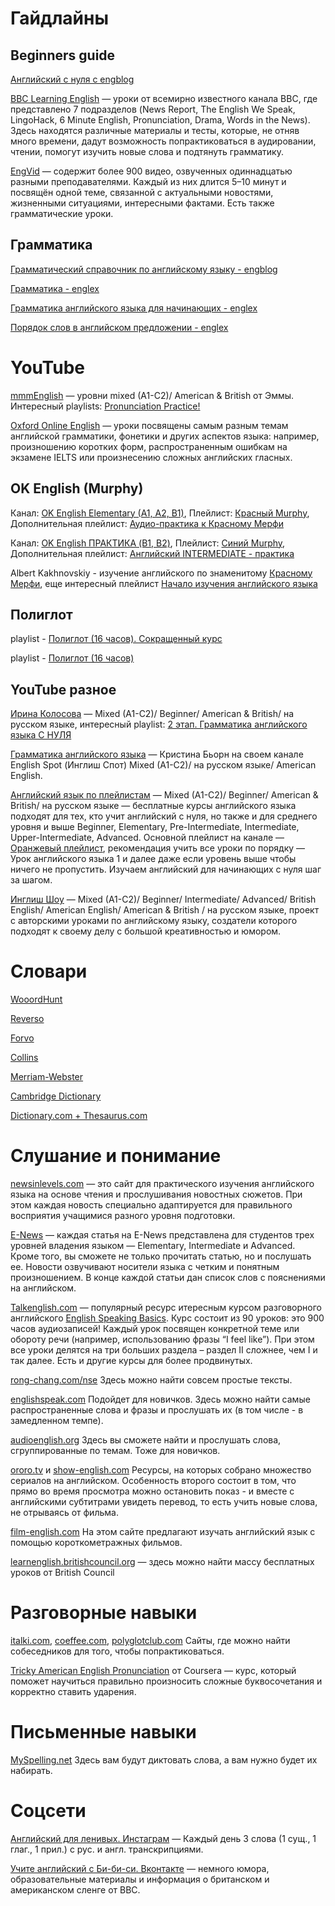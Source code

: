 # Гайдлайны


## Beginners guide

[Английский с нуля с engblog](https://engblog.ru/beginners-guide)

[BBC Learning English](https://www.bbc.co.uk/learningenglish/) — уроки от всемирно известного канала BBC, где представлено 7 подразделов (News Report, The English We Speak, LingoHack, 6 Minute English, Pronunciation, Drama, Words in the News). Здесь находятся различные материалы и тесты, которые, не отняв много времени, дадут возможность попрактиковаться в аудировании, чтении, помогут изучить новые слова и подтянуть грамматику. 

[EngVid](https://www.engvid.com/) — содержит более 900 видео, озвученных одиннадцатью разными преподавателями. Каждый из них длится 5–10 минут и посвящён одной теме, связанной с актуальными новостями, жизненными ситуациями, интересными фактами. Есть также грамматические уроки.


## Грамматика

[Грамматический справочник по английскому языку - engblog](https://engblog.ru/cat/grammar/guide)

[Грамматика - englex](https://englex.ru/cat-grammar/)

[Грамматика английского языка для начинающих - englex](https://englex.ru/english-grammar-for-beginners-part-1/)

[Порядок слов в английском предложении - englex](https://englex.ru/basic-word-order-in-english-sentences/)



# YouTube

[mmmEnglish](https://www.youtube.com/c/mmmEnglish_Emma/playlists) — уровни mixed (A1-C2)/ American & British от Эммы. Интересный playlists: [Pronunciation Practice!](https://www.youtube.com/playlist?list=PLD_5T89Ssbn3GrxrT28k9xEKwizeoPCjc)

[Oxford Online English](https://www.youtube.com/c/Oxfordonlineenglish1/playlists) — уроки посвящены самым разным темам английской грамматики, фонетики и других аспектов языка: например, произношению коротких форм, распространенным ошибкам на экзамене IELTS или произнесению сложных английских гласных.


## OK English (Murphy)

Канал: [OK English Elementary (A1, A2, B1)](https://www.youtube.com/channel/UCX4_taMVkoAs6Q-SCF1jU8w), Плейлист: [Красный Murphy](https://www.youtube.com/playlist?list=PL1N6sf2mpE8_FVbdTdVglEXDyDCepc4DG), Дополнительная плейлист: [Аудио-практика к Красному Мерфи](https://www.youtube.com/playlist?list=PL1N6sf2mpE88zQ68byfybWlx6Yv66ASlL)

Канал: [OK English ПРАКТИКА (B1, B2)](https://www.youtube.com/channel/UCW594XUfEnB5l_s35uRa-lQ), Плейлист: [Синий Murphy](https://www.youtube.com/playlist?list=PL7j3OJlBURb7jc_Romw7Sw0bKRLK2X9GY), Дополнительная плейлист: [Английский INTERMEDIATE - практика](https://www.youtube.com/playlist?list=PL7j3OJlBURb5_NeQEnBbrpjz9Kls0GEwT)

Albert Kakhnovskiy - изучение английского по знаменитому [Красному Мерфи](https://www.youtube.com/playlist?list=PLUBkKOXwm-78CnM8kxdJE3ZoIwWsCRoe5), еще интересный плейлист [Начало изучения английского языка](https://www.youtube.com/playlist?list=PLUBkKOXwm-7-lRTxU72z6ovnR0kFCBncs)


## Полиглот

playlist - [Полиглот (16 часов). Сокращенный курс](https://www.youtube.com/playlist?list=PL66DIGaegedqVBwaauzKVk7DNqIFaXrN_)

playlist - [Полиглот (16 часов)](https://www.youtube.com/playlist?list=PL66DIGaegedqtRaxfVsk6vH5dBDuL5w92)


## YouTube разное

[Ирина Колосова](https://www.youtube.com/user/yourenglishtrainer/featured) — Mixed (A1-C2)/ Beginner/ American & British/ на русском языке, интересный playlist: [2 этап. Грамматика английского языка С НУЛЯ](https://www.youtube.com/playlist?list=PLSFN5BEcPifIG-xYeW3yGq4CNtfnh-6kh) 

[Грамматика английского языка](https://www.youtube.com/playlist?list=PLzQwntikhDAVCiFTbQtX33VC3jW6MpUmr) —  Кристина Бьорн на своем канале English Spot (Инглиш Спот) Mixed (A1-C2)/ на русском языке/ American English.

[Английский язык по плейлистам](https://www.youtube.com/c/%D0%90%D0%9D%D0%93%D0%9B%D0%98%D0%99%D0%A1%D0%9A%D0%98%D0%99%D0%AF%D0%97%D0%AB%D0%9A%D0%9F%D0%9E%D0%9F%D0%9B%D0%95%D0%99%D0%9B%D0%98%D0%A1%D0%A2%D0%90%D0%9C/playlists) — Mixed (A1-C2)/ Beginner/ American & British/ на русском языке — бесплатные курсы английского языка подходят для тех, кто учит английский с нуля, но также и для среднего уровня и выше Beginner, Elementary, Pre-Intermediate, Intermediate, Upper-Intermediate, Advanced. Основной плейлист на канале — [Оранжевый плейлист](https://www.youtube.com/playlist?list=PLD6SPjEPomaustGSgYNsn3V62BTQeH85X), рекомендация учить все уроки по порядку — Урок английского языка 1 и далее даже если уровень выше чтобы ничего не пропустить. Изучаем английский для начинающих с нуля шаг за шагом.

[Инглиш Шоу](https://www.youtube.com/user/englishow/playlists) — Mixed (A1-C2)/ Beginner/ Intermediate/ Advanced/ British English/ American English/ American & British / на русском языке, проект с авторскими уроками по английскому языку, создатели которого подходят к своему делу с большой креативностью и юмором. 


# Словари

[WooordHunt](https://wooordhunt.ru/)

[Reverso](https://www.reverso.net/text_translation.aspx?lang=RU)

[Forvo](https://forvo.com/)

[Collins](https://www.collinsdictionary.com/)

[Merriam-Webster](https://www.merriam-webster.com/)

[Cambridge Dictionary](https://dictionary.cambridge.org/ru/)

[Dictionary.com + Thesaurus.com](https://www.thesaurus.com/)



# Слушание и понимание

[newsinlevels.com](https://www.newsinlevels.com/) — это сайт для практического изучения английского языка на основе чтения и прослушивания новостных сюжетов. При этом каждая новость специально адаптируется для правильного восприятия учащимися разного уровня подготовки.

[E-News](https://www.enewsdispatch.com/) — каждая статья на E-News представлена для студентов трех уровней владения языком — Elementary, Intermediate и Advanced. Кроме того, вы сможете не только прочитать статью, но и послушать ее. Новости озвучивают носители языка с четким и понятным произношением. В конце каждой статьи дан список слов с пояснениями на английском.

[Talkenglish.com](https://www.talkenglish.com/) — популярный ресурс итересным курсом разговорного английского [English Speaking Basics](https://www.talkenglish.com/speaking/listbasics.aspx). Курс состоит из 90 уроков: это 900 часов аудиозаписей! Каждый урок посвящен конкретной теме или обороту речи (например, использованию фразы “I feel like”). При этом все уроки делятся на три больших раздела – раздел II сложнее, чем I и так далее. Есть и другие курсы для более продвинутых.

[rong-chang.com/nse](https://rong-chang.com/nse/)
Здесь можно найти совсем простые тексты.

[englishspeak.com](http://englishspeak.com/ru/english-lessons)
Подойдет для новичков. Здесь можно найти самые
распространенные слова и фразы и прослушать
их (в том числе - в замедленном темпе).

[audioenglish.org](https://www.audioenglish.org/)
Здесь вы сможете найти и прослушать слова,
сгруппированные по темам. Тоже для новичков.

[ororo.tv](https://ororo.tv/ru) и [show-english.com](https://show-english.com/)
Ресурсы, на которых собрано множество сериалов
на английском. Особенность второго состоит в том,
что прямо во время просмотра можно остановить
показ - и вместе с английскими субтитрами увидеть
перевод, то есть учить новые слова, не отрываясь
от фильма.

[film-english.com](https://film-english.com/)
На этом сайте предлагают изучать английский
язык с помощью короткометражных фильмов.

[learnenglish.britishcouncil.org](http://learnenglish.britishcouncil.org/)
— здесь можно найти массу бесплатных уроков от British Council



# Разговорные навыки

[italki.com](https://www.italki.com/), [coeffee.com](https://coeffee.com/), 
[polyglotclub.com](https://polyglotclub.com/)
Сайты, где можно найти собеседников
для того, чтобы попрактиковаться.


[Tricky American English Pronunciation](https://www.coursera.org/learn/tricky-american-english-pronunciation) 
от Coursera — курс, который поможет научиться правильно
произносить сложные буквосочетания и корректно ставить ударения.



# Письменные навыки

[MySpelling.net](http://myspelling.net/)
Здесь вам будут диктовать слова, а вам нужно будет их набирать.


# Соцсети

[Английский для ленивых. Инстаграм](https://www.instagram.com/lazy_english/) —	Каждый день 3 слова (1 сущ., 1 глаг., 1 прил.) с рус. и англ. транскрипциями.

[Учите английский с Би-би-си. Вконтакте](https://vk.com/bbclearningenglish) — немного юмора, образовательные материалы и информация о британском и американском сленге от BBC.

